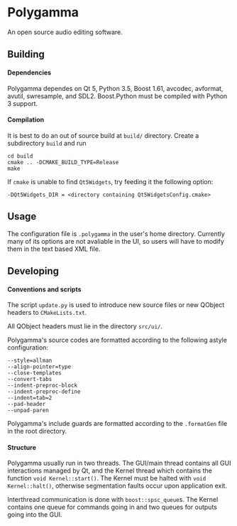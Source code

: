 # Polygamma

An open source audio editing software.

## Building

#### Dependencies
Polygamma dependes on Qt 5, Python 3.5, Boost 1.61, avcodec, avformat,
avutil, swresample, and SDL2. Boost.Python must be compiled with Python 3
support.

#### Compilation
It is best to do an out of source build at `build/` directory. Create a
subdirectory `build` and run
```
cd build
cmake .. -DCMAKE_BUILD_TYPE=Release
make
```
If `cmake` is unable to find `Qt5Widgets`, try feeding it the following option:
```
-DQt5Widgets_DIR = <directory containing Qt5WidgetsConfig.cmake>
```

## Usage

The configuration file is `.polygamma` in the user's home directory. Currently
many of its options are not avaliable in the UI, so users will have to modify
them in the text based XML file.

## Developing

#### Conventions and scripts

The script `update.py` is used to introduce new source files or new QObject
headers to `CMakeLists.txt`.

All QObject headers must lie in the directory `src/ui/`.

Polygamma's source codes are formatted according to the following astyle
configuration:
```
--style=allman
--align-pointer=type	
--close-templates
--convert-tabs
--indent-preproc-block
--indent-preproc-define
--indent=tab=2
--pad-header
--unpad-paren
```
Polygamma's include guards are formatted according to the `.formatGen` file in
the root directory.

#### Structure

Polygamma usually run in two threads. The GUI/main thread contains all GUI
interactions managed by Qt, and the Kernel thread which contains the function
`void Kernel::start()`. The Kernel must be halted with `void Kernel::halt()`,
otherwise segmentation faults occur upon application exit.

Interthread communication is done with `boost::spsc_queue`s. The Kernel
contains one queue for commands going in and two queues for outputs going
into the GUI.
